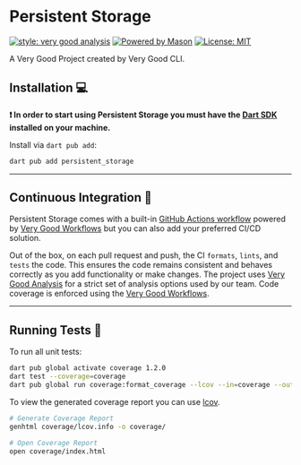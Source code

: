 # Persistent Storage

[![style: very good analysis][very_good_analysis_badge]][very_good_analysis_link]
[![Powered by Mason](https://img.shields.io/endpoint?url=https%3A%2F%2Ftinyurl.com%2Fmason-badge)](https://github.com/felangel/mason)
[![License: MIT][license_badge]][license_link]

A Very Good Project created by Very Good CLI.

## Installation 💻

**❗ In order to start using Persistent Storage you must have the [Dart SDK][dart_install_link] installed on your machine.**

Install via `dart pub add`:

```sh
dart pub add persistent_storage
```

---

## Continuous Integration 🤖

Persistent Storage comes with a built-in [GitHub Actions workflow][github_actions_link] powered by [Very Good Workflows][very_good_workflows_link] but you can also add your preferred CI/CD solution.

Out of the box, on each pull request and push, the CI `formats`, `lints`, and `tests` the code. This ensures the code remains consistent and behaves correctly as you add functionality or make changes. The project uses [Very Good Analysis][very_good_analysis_link] for a strict set of analysis options used by our team. Code coverage is enforced using the [Very Good Workflows][very_good_coverage_link].

---

## Running Tests 🧪

To run all unit tests:

```sh
dart pub global activate coverage 1.2.0
dart test --coverage=coverage
dart pub global run coverage:format_coverage --lcov --in=coverage --out=coverage/lcov.info
```

To view the generated coverage report you can use [lcov](https://github.com/linux-test-project/lcov).

```sh
# Generate Coverage Report
genhtml coverage/lcov.info -o coverage/

# Open Coverage Report
open coverage/index.html
```

[dart_install_link]: https://dart.dev/get-dart
[github_actions_link]: https://docs.github.com/en/actions/learn-github-actions
[license_badge]: https://img.shields.io/badge/license-MIT-blue.svg
[license_link]: https://opensource.org/licenses/MIT
[logo_black]: https://raw.githubusercontent.com/VGVentures/very_good_brand/main/styles/README/vgv_logo_black.png#gh-light-mode-only
[logo_white]: https://raw.githubusercontent.com/VGVentures/very_good_brand/main/styles/README/vgv_logo_white.png#gh-dark-mode-only
[mason_link]: https://github.com/felangel/mason
[very_good_analysis_badge]: https://img.shields.io/badge/style-very_good_analysis-B22C89.svg
[very_good_analysis_link]: https://pub.dev/packages/very_good_analysis
[very_good_coverage_link]: https://github.com/marketplace/actions/very-good-coverage
[very_good_ventures_link]: https://verygood.ventures
[very_good_ventures_link_light]: https://verygood.ventures#gh-light-mode-only
[very_good_ventures_link_dark]: https://verygood.ventures#gh-dark-mode-only
[very_good_workflows_link]: https://github.com/VeryGoodOpenSource/very_good_workflows
